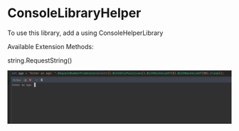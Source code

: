 # ConsoleLibraryHelper

To use this library, add a using ConsoleHelperLibrary

Available Extension Methods:

string.RequestString()

![](https://github.com/aus10code/ConsoleHelperLibrary/blob/main/images/RequestNumberFromConsole.gif?raw=true)